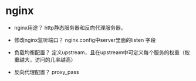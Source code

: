 # nginx

* nginx用途？
    http静态服务器和反向代理服务器。

* 修改nginx监听端口？ nginx.config中server里面的listen 字段
  
* 负载均衡配置？ 定义upstream，且在upstream中可定义每个服务的权重（权重越大，访问的几率越高）

* 反向代理配置？ proxy_pass